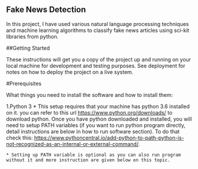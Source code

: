 ## Fake News Detection

In this project, I have used various natural language processing techniques and machine learning algorithms to classify fake news articles using sci-kit libraries from python.


##Getting Started

These instructions will get you a copy of the project up and running on your local machine for development and testing purposes. See deployment for notes on how to deploy the project on a live system.

#Prerequisites

What things you need to install the software and how to install them:

1.Python 3
    * This setup requires that your machine has python 3.6 installed on it. you can refer to this url https://www.python.org/downloads/ to download python. Once you have python downloaded and installed, you will need to setup PATH variables (if you want to run python program directly, detail instructions are below in how to run software section). To do that check this: https://www.pythoncentral.io/add-python-to-path-python-is-not-recognized-as-an-internal-or-external-command/.
    
    * Setting up PATH variable is optional as you can also run program without it and more instruction are given below on this topic.

